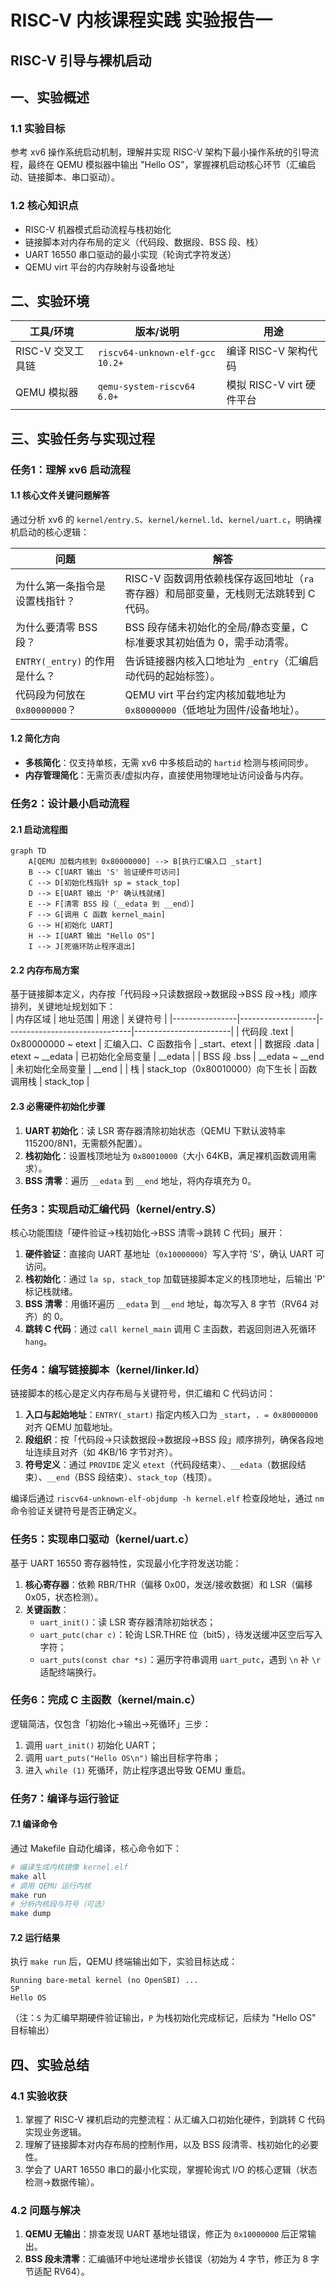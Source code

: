 # RISC-V 内核课程实践 实验报告一  
## RISC-V 引导与裸机启动  


## 一、实验概述  
### 1.1 实验目标  
参考 xv6 操作系统启动机制，理解并实现 RISC-V 架构下最小操作系统的引导流程，最终在 QEMU 模拟器中输出 "Hello OS"，掌握裸机启动核心环节（汇编启动、链接脚本、串口驱动）。  

### 1.2 核心知识点  
- RISC-V 机器模式启动流程与栈初始化  
- 链接脚本对内存布局的定义（代码段、数据段、BSS 段、栈）  
- UART 16550 串口驱动的最小实现（轮询式字符发送）  
- QEMU virt 平台的内存映射与设备地址  


## 二、实验环境  
| 工具/环境         | 版本/说明                          | 用途                          |
|--------------------|-----------------------------------|-------------------------------|
| RISC-V 交叉工具链  | `riscv64-unknown-elf-gcc 10.2+`   | 编译 RISC-V 架构代码          |
| QEMU 模拟器        | `qemu-system-riscv64 6.0+`        | 模拟 RISC-V virt 硬件平台     |


## 三、实验任务与实现过程  
### 任务1：理解 xv6 启动流程  
#### 1.1 核心文件关键问题解答  
通过分析 xv6 的 `kernel/entry.S`、`kernel/kernel.ld`、`kernel/uart.c`，明确裸机启动的核心逻辑：  

| 问题                          | 解答                                                                 |
|-------------------------------|----------------------------------------------------------------------|
| 为什么第一条指令是设置栈指针？ | RISC-V 函数调用依赖栈保存返回地址（`ra` 寄存器）和局部变量，无栈则无法跳转到 C 代码。 |
| 为什么要清零 BSS 段？         | BSS 段存储未初始化的全局/静态变量，C 标准要求其初始值为 0，需手动清零。 |
| `ENTRY(_entry)` 的作用是什么？ | 告诉链接器内核入口地址为 `_entry`（汇编启动代码的起始标签）。         |
| 代码段为何放在 `0x80000000`？ | QEMU virt 平台约定内核加载地址为 `0x80000000`（低地址为固件/设备地址）。 |

#### 1.2 简化方向  
- **多核简化**：仅支持单核，无需 xv6 中多核启动的 `hartid` 检测与核间同步。  
- **内存管理简化**：无需页表/虚拟内存，直接使用物理地址访问设备与内存。  


### 任务2：设计最小启动流程  
#### 2.1 启动流程图  
```mermaid
graph TD
    A[QEMU 加载内核到 0x80000000] --> B[执行汇编入口 _start]
    B --> C[UART 输出 'S' 验证硬件可访问]
    C --> D[初始化栈指针 sp = stack_top]
    D --> E[UART 输出 'P' 确认栈就绪]
    E --> F[清零 BSS 段（__edata 到 __end）]
    F --> G[调用 C 函数 kernel_main]
    G --> H[初始化 UART]
    H --> I[UART 输出 "Hello OS"]
    I --> J[死循环防止程序退出]
```

#### 2.2 内存布局方案  
基于链接脚本定义，内存按「代码段→只读数据段→数据段→BSS 段→栈」顺序排列，关键地址规划如下：  
| 内存区域       | 地址范围          | 用途                          | 关键符号               |
|----------------|-------------------|-------------------------------|------------------------|
| 代码段 .text   | 0x80000000 ~ etext | 汇编入口、C 函数指令          | _start、etext          |
| 数据段 .data   | etext ~ __edata   | 已初始化全局变量              | __edata                |
| BSS 段 .bss    | __edata ~ __end   | 未初始化全局变量              | __end                  |
| 栈             | stack_top（0x80010000）向下生长 | 函数调用栈                    | stack_top              |

#### 2.3 必需硬件初始化步骤  
1. **UART 初始化**：读 LSR 寄存器清除初始状态（QEMU 下默认波特率 115200/8N1，无需额外配置）。  
2. **栈初始化**：设置栈顶地址为 `0x80010000`（大小 64KB，满足裸机函数调用需求）。  
3. **BSS 清零**：遍历 `__edata` 到 `__end` 地址，将内存填充为 0。  


### 任务3：实现启动汇编代码（kernel/entry.S）  
核心功能围绕「硬件验证→栈初始化→BSS 清零→跳转 C 代码」展开：  
1. **硬件验证**：直接向 UART 基地址（`0x10000000`）写入字符 'S'，确认 UART 可访问。  
2. **栈初始化**：通过 `la sp, stack_top` 加载链接脚本定义的栈顶地址，后输出 'P' 标记栈就绪。  
3. **BSS 清零**：用循环遍历 `__edata` 到 `__end` 地址，每次写入 8 字节（RV64 对齐）的 0。  
4. **跳转 C 代码**：通过 `call kernel_main` 调用 C 主函数，若返回则进入死循环 `hang`。  


### 任务4：编写链接脚本（kernel/linker.ld）  
链接脚本的核心是定义内存布局与关键符号，供汇编和 C 代码访问：  
1. **入口与起始地址**：`ENTRY(_start)` 指定内核入口为 `_start`，`. = 0x80000000` 对齐 QEMU 加载地址。  
2. **段组织**：按「代码段→只读数据段→数据段→BSS 段」顺序排列，确保各段地址连续且对齐（如 4KB/16 字节对齐）。  
3. **符号定义**：通过 `PROVIDE` 定义 `etext`（代码段结束）、`__edata`（数据段结束）、`__end`（BSS 段结束）、`stack_top`（栈顶）。  

编译后通过 `riscv64-unknown-elf-objdump -h kernel.elf` 检查段地址，通过 `nm` 命令验证关键符号是否正确定义。  


### 任务5：实现串口驱动（kernel/uart.c）  
基于 UART 16550 寄存器特性，实现最小化字符发送功能：  
1. **核心寄存器**：依赖 RBR/THR（偏移 0x00，发送/接收数据）和 LSR（偏移 0x05，状态检测）。  
2. **关键函数**：  
   - `uart_init()`：读 LSR 寄存器清除初始状态；  
   - `uart_putc(char c)`：轮询 LSR.THRE 位（bit5），待发送缓冲区空后写入字符；  
   - `uart_puts(const char *s)`：遍历字符串调用 `uart_putc`，遇到 `\n` 补 `\r` 适配终端换行。  


### 任务6：完成 C 主函数（kernel/main.c）  
逻辑简洁，仅包含「初始化→输出→死循环」三步：  
1. 调用 `uart_init()` 初始化 UART；  
2. 调用 `uart_puts("Hello OS\n")` 输出目标字符串；  
3. 进入 `while (1)` 死循环，防止程序退出导致 QEMU 重启。  


### 任务7：编译与运行验证  
#### 7.1 编译命令  
通过 Makefile 自动化编译，核心命令如下：  
```bash
# 编译生成内核镜像 kernel.elf
make all
# 调用 QEMU 运行内核
make run
# 分析内核段与符号（可选）
make dump
```

#### 7.2 运行结果  
执行 `make run` 后，QEMU 终端输出如下，实验目标达成：  
```
Running bare-metal kernel (no OpenSBI) ...
SP
Hello OS
```
（注：`S` 为汇编早期硬件验证输出，`P` 为栈初始化完成标记，后续为 "Hello OS" 目标输出）


## 四、实验总结  
### 4.1 实验收获  
1. 掌握了 RISC-V 裸机启动的完整流程：从汇编入口初始化硬件，到跳转 C 代码实现业务逻辑。  
2. 理解了链接脚本对内存布局的控制作用，以及 BSS 段清零、栈初始化的必要性。  
3. 学会了 UART 16550 串口的最小化实现，掌握轮询式 I/O 的核心逻辑（状态检测→数据传输）。  

### 4.2 问题与解决  
1. **QEMU 无输出**：排查发现 UART 基地址错误，修正为 `0x10000000` 后正常输出。  
2. **BSS 段未清零**：汇编循环中地址递增步长错误（初始为 4 字节，修正为 8 字节适配 RV64）。  
